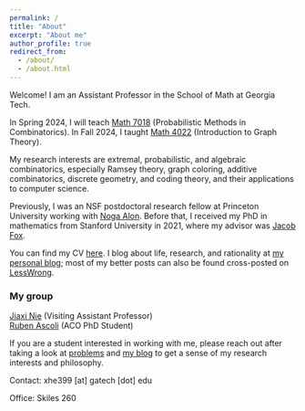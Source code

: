 ```yaml
---
permalink: /
title: "About"
excerpt: "About me"
author_profile: true
redirect_from: 
  - /about/
  - /about.html
---
```


Welcome! I am an Assistant Professor in the School of Math at Georgia Tech.

In Spring 2024, I will teach [Math 7018](https://math.gatech.edu/courses/math/7018) (Probabilistic Methods in Combinatorics). In Fall 2024, I taught [Math 4022](https://math.gatech.edu/courses/math/4022) (Introduction to Graph Theory). 

My  research interests are extremal, probabilistic, and algebraic combinatorics, especially Ramsey theory, graph coloring, additive combinatorics, discrete geometry, and coding theory, and their applications to computer science.

Previously, I was an NSF postdoctoral research fellow at Princeton University working with [Noga Alon](https://web.math.princeton.edu/~nalon/). Before that, I received my PhD in mathematics from Stanford University in 2021, where my advisor was [Jacob Fox](https://stanford.edu/~jacobfox/).

You can find my CV [here](https://alkjash.github.io/files/CV_Xiaoyu_He.pdf). I blog about life, research, and rationality at [my personal blog](https://radimentary.wordpress.com); most of my better posts can also be found cross-posted on [LessWrong](https://www.lesswrong.com/users/alkjash).

### My group

[Jiaxi Nie](https://jiaxinie.github.io/) (Visiting Assistant Professor) <br />
[Ruben Ascoli](https://sites.google.com/view/ruben-ascoli) (ACO PhD Student)

If you are a student interested in working with me, please reach out after taking a look at [problems](https://alkjash.github.io/problems/) and [my blog](https://alkjash.github.io/blog/) to get a sense of my research interests and philosophy.

Contact: xhe399 [at] gatech [dot] edu

Office: Skiles 260
